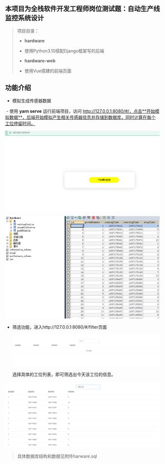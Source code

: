 ## 本项目为全栈软件开发工程师岗位测试题：自动生产线监控系统设计

>项目目录：
>
>- **hardware**
>  - 使用Python3.10搭配Django框架写的后端
>
>- **hardware-web**
>  - 使用Vue搭建的前端页面

## 功能介绍

- 模拟生成传感器数据

​		-  使用 **yarn serve** 运行前端项目，访问 http://127.0.0.1:8080/#/，点击**开始模拟数据**，后端开始模拟产生相关传感器信息并存储到数据库，同时计算在每个工位停留时间。

![Image text](https://github.com/qingqingweiran/hardWare/blob/main/img/image-20231013164138527.png)

![Image text](https://github.com/qingqingweiran/hardWare/blob/main/img/image-20231013164300763.png)

- 筛选功能，进入http://127.0.0.1:8080/#/filter页面

  ![Image text](https://github.com/qingqingweiran/hardWare/blob/main/img/image-20231013164419360.png)

  选择具体的工位列表，即可筛选出今天该工位的信息。

![Image text](https://github.com/qingqingweiran/hardWare/blob/main/img/image-20231013164447868.png)

>
>
>具体数据库结构和数据见附件harware.sql